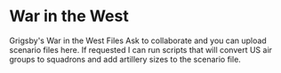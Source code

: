 # War in the West
Grigsby's War in the West Files
Ask to collaborate and you can upload scenario files here.
If requested I can run scripts that will convert US air groups to squadrons and add artillery sizes to the scenario file.
